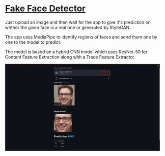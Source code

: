 # [Fake Face Detector](https://abhishekyelley-fake-face-detector-streamlit-app-6sxe4p.streamlit.app/)

Just upload an image and then wait for the app to give it's prediction on whther the given face is a real one or generated by StyleGAN.

The app uses MediaPipe to identify regions of faces and send them one by one to the model to predict.

The model is based on a hybrid CNN model which uses ResNet-50 for Content Feature Extraction along with a Trace Feature Extractor.

![alt text for screen readers](/assets/img/Fake_pred.jpg "Text to show on mouseover")
